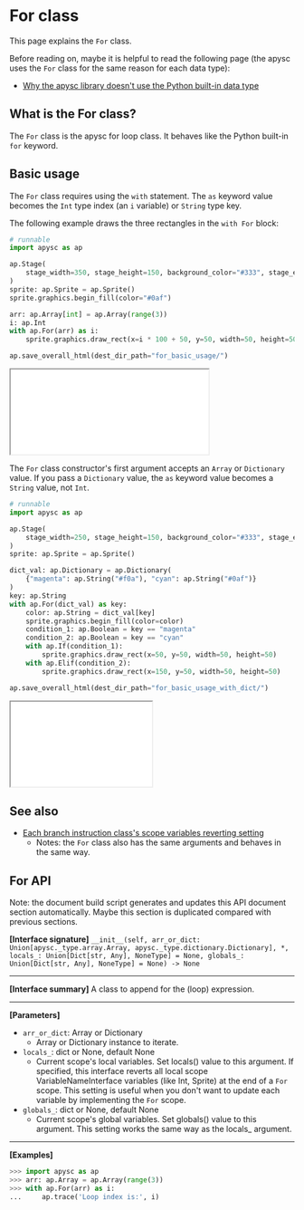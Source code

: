 # For class

This page explains the `For` class.

Before reading on, maybe it is helpful to read the following page (the apysc uses the `For` class for the same reason for each data type):

- [Why the apysc library doesn't use the Python built-in data type](why_apysc_doesnt_use_python_builtin_data_type.md)

## What is the For class?

The `For` class is the apysc for loop class. It behaves like the Python built-in `for` keyword.

## Basic usage

The `For` class requires using the `with` statement. The `as` keyword value becomes the `Int` type index (an `i` variable)  or `String` type key.

The following example draws the three rectangles in the `with For` block:

```py
# runnable
import apysc as ap

ap.Stage(
    stage_width=350, stage_height=150, background_color="#333", stage_elem_id="stage"
)
sprite: ap.Sprite = ap.Sprite()
sprite.graphics.begin_fill(color="#0af")

arr: ap.Array[int] = ap.Array(range(3))
i: ap.Int
with ap.For(arr) as i:
    sprite.graphics.draw_rect(x=i * 100 + 50, y=50, width=50, height=50)

ap.save_overall_html(dest_dir_path="for_basic_usage/")
```

<iframe src="static/for_basic_usage/index.html" width="350" height="150"></iframe>

The `For` class constructor's first argument accepts an `Array` or `Dictionary` value. If you pass a `Dictionary` value, the `as` keyword value becomes a `String` value, not `Int`\.

```py
# runnable
import apysc as ap

ap.Stage(
    stage_width=250, stage_height=150, background_color="#333", stage_elem_id="stage"
)
sprite: ap.Sprite = ap.Sprite()

dict_val: ap.Dictionary = ap.Dictionary(
    {"magenta": ap.String("#f0a"), "cyan": ap.String("#0af")}
)
key: ap.String
with ap.For(dict_val) as key:
    color: ap.String = dict_val[key]
    sprite.graphics.begin_fill(color=color)
    condition_1: ap.Boolean = key == "magenta"
    condition_2: ap.Boolean = key == "cyan"
    with ap.If(condition_1):
        sprite.graphics.draw_rect(x=50, y=50, width=50, height=50)
    with ap.Elif(condition_2):
        sprite.graphics.draw_rect(x=150, y=50, width=50, height=50)

ap.save_overall_html(dest_dir_path="for_basic_usage_with_dict/")
```

<iframe src="static/for_basic_usage_with_dict/index.html" width="250" height="150"></iframe>

## See also

- [Each branch instruction class's scope variables reverting setting](branch_instruction_variables_reverting_setting.md)
  - Notes: the `For` class also has the same arguments and behaves in the same way.


## For API

<!-- Docstring: apysc._loop._for.For.__init__ -->

<span class="inconspicuous-txt">Note: the document build script generates and updates this API document section automatically. Maybe this section is duplicated compared with previous sections.</span>

**[Interface signature]** `__init__(self, arr_or_dict: Union[apysc._type.array.Array, apysc._type.dictionary.Dictionary], *, locals_: Union[Dict[str, Any], NoneType] = None, globals_: Union[Dict[str, Any], NoneType] = None) -> None`<hr>

**[Interface summary]** A class to append for the (loop) expression.<hr>

**[Parameters]**

- `arr_or_dict`: Array or Dictionary
  - Array or Dictionary instance to iterate.
- `locals_`: dict or None, default None
  - Current scope's local variables. Set locals() value to this argument. If specified, this interface reverts all local scope VariableNameInterface variables (like Int, Sprite) at the end of a `For` scope. This setting is useful when you don't want to update each variable by implementing the `For` scope.
- `globals_`: dict or None, default None
  - Current scope's global variables. Set globals() value to this argument. This setting works the same way as the locals_ argument.

<hr>

**[Examples]**

```py
>>> import apysc as ap
>>> arr: ap.Array = ap.Array(range(3))
>>> with ap.For(arr) as i:
...     ap.trace('Loop index is:', i)
```